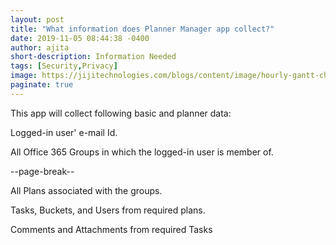 ```yaml
---
layout: post
title: "What information does Planner Manager app collect?"
date: 2019-11-05 08:44:38 -0400
author: ajita
short-description: Information Needed
tags: [Security,Privacy]
image: https://jijitechnologies.com/blogs/content/image/hourly-gantt-chart-task-assignment-for-microsoft-planner-tasks/banner-hourly-chart-gantt-main.png
paginate: true
---
```


This app will collect following basic and planner data: 

Logged-in user' e-mail Id. 

All Office 365 Groups in which the logged-in user is member of. 

--page-break--

All Plans associated with the groups. 

Tasks, Buckets, and Users from required plans. 

Comments and Attachments from required Tasks 
